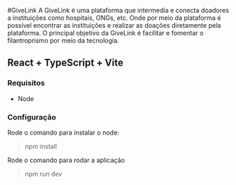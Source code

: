 #GiveLink
A GiveLink é uma plataforma que intermedia e conecta doadores a instituições como hospitais, ONGs, etc. Onde por meio da plataforma é possível encontrar as instituições e realizar as doações diretamente pela plataforma. O principal objetivo da GiveLink é facilitar e fomentar o filantroprismo por meio da tecnologia.

## React + TypeScript + Vite

### Requisitos
* Node

### Configuração
Rode o comando para instalar o node:
> npm install

Rode o comando para rodar a aplicação
> npm run dev


